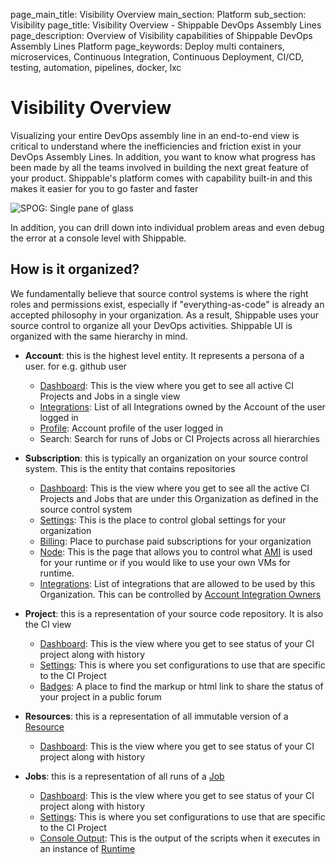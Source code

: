 page_main_title: Visibility Overview
main_section: Platform
sub_section: Visibility
page_title: Visibility Overview - Shippable DevOps Assembly Lines
page_description: Overview of Visibility capabilities of Shippable DevOps Assembly Lines Platform
page_keywords: Deploy multi containers, microservices, Continuous Integration, Continuous Deployment, CI/CD, testing, automation, pipelines, docker, lxc

# Visibility Overview

Visualizing your entire DevOps assembly line in an end-to-end view is critical to understand where the inefficiencies and friction exist in your DevOps Assembly Lines. In addition, you want to know what progress has been made by all the teams involved in building the next great feature of your product. Shippable's platform comes with capability built-in and this makes it easier for you to go faster and faster

<img src="/images/platform/visibility/spog.png" alt="SPOG: Single pane of glass">

In addition, you can drill down into individual problem areas and even debug the error at a console level with Shippable.

## How is it organized?
We fundamentally believe that source control systems is where the right roles and permissions exist, especially if "everything-as-code" is already an accepted philosophy in your organization. As a result, Shippable uses your source control to organize all your DevOps activities. Shippable UI is organized with the same hierarchy in mind.

* **Account**: this is the highest level entity. It represents a persona of a user. for e.g. github user
	* [Dashboard](/platform/visibility/account/default-view): This is the view where you get to see all active CI Projects and Jobs in a single view
	* [Integrations](/platform/visibility/account/integrations): List of all Integrations owned by the Account of the user logged in
	* [Profile](/platform/visibility/account/profile): Account profile of the user logged in
	* Search: Search for runs of Jobs or CI Projects across all hierarchies

* **Subscription**: this is typically an organization on your source control system. This is the entity that contains repositories
	* [Dashboard](/platform/visibility/subscription/dashboard): This is the view where you get to see all the active CI Projects and Jobs that are under this Organization as defined in the source control system
	* [Settings](/platform/visibility/subscription/settings): This is the place to control global settings for your organization
	* [Billing](/platform/visibility/subscription/billing): Place to purchase paid subscriptions for your organization
	* [Node](/platform/visibility/subscription/nodes): This is the page that allows you to control what [AMI](/platform/tutorials/runtime/ami-overview) is used for your runtime or if you would like to use your own VMs for runtime.
	* [Integrations](/platform/visibility/subscription/integrations): List of integrations that are allowed to be used by this Organization. This can be controlled by [Account Integration Owners](/platform/visibility/account/integrations)

* **Project**: this is a representation of your source code repository. It is also the CI view
	* [Dashboard](/platform/visibility/project/dashboard): This is the view where you get to see status of your CI project along with history
	* [Settings](/platform/visibility/project/settings): This is where you set configurations to use that are specific to the CI Project
	* [Badges](/platform/visibility/project/badges): A place to find the markup or html link to share the status of your project in a public forum

* **Resources**: this is a representation of all immutable version of a [Resource](/platform/workflow/resource/overview)
	* [Dashboard](/platform/visibility/resource/dashboard): This is the view where you get to see status of your CI project along with history

* **Jobs**: this is a representation of all runs of a [Job](/platform/workflow/job/overview)
	* [Dashboard](/platform/visibility/job/dashboard): This is the view where you get to see status of your CI project along with history
	* [Settings](/platform/visibility/job/settings): This is where you set configurations to use that are specific to the CI Project
	* [Console Output](/platform/visibility/job/console): This is the output of the scripts when it executes in an instance of [Runtime](/platform/runtime/overview)

